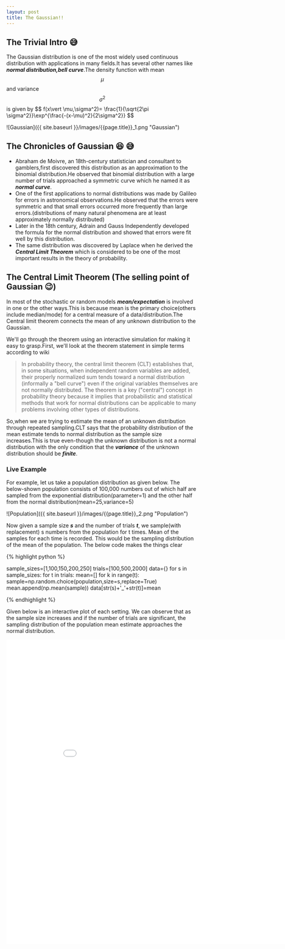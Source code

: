 ```yaml
---
layout: post
title: The Gaussian!!
---
```


## The Trivial Intro :sweat_smile:
The Gaussian distribution is one of the most widely used continuous distribution with applications in many fields.It has several other names like ***normal distribution,bell curve***.The density function with mean $$\mu$$ and variance $$\sigma^2$$ is given by \$$ f(x\vert \mu,\sigma^2)= \frac{1}{\sqrt{2\pi \sigma^2}}\exp^{\frac{-(x-\mu)^2}{2\sigma^2}} $$

![Gaussian]({{ site.baseurl }}/images/{{page.title}}_1.png            "Gaussian")
## The Chronicles of Gaussian :laughing: :sweat_smile:
- Abraham de Moivre, an 18th-century statistician and consultant to gamblers,first discovered this distribution as an approximation to the binomial distribution.He observed that binomial distribution with a large number of trials approached a symmetric curve which he named it as ***normal curve***.
- One of the first applications to normal distributions was made by Galileo for errors in astronomical observations.He observed that the errors were symmetric and that small errors occurred more frequently than large errors.(distributions of many natural phenomena are at least approximately normally distributed)
- Later in the 18th century, Adrain and Gauss Independently developed the formula for the normal distribution and showed that errors were fit well by this distribution.
- The same distribution was discovered by Laplace when he derived the ***Central Limit Theorem*** which is considered to be one of the most important results in the theory of probability.

## The Central Limit Theorem (The selling point of Gaussian :wink:)
In most of the stochastic or random models ***mean/expectation*** is involved in one or the other ways.This is because mean is the primary choice(others include median/mode) for a central measure of a data/distribution.The Central limit theorem connects the mean of any unknown distribution to the Gaussian.    

We'll go through the theorem using an interactive simulation for making it easy to grasp.First, we'll look at the theorem statement in simple terms according to wiki
> In probability theory, the central limit theorem (CLT) establishes that, in some situations, when independent random variables are added, their properly normalized sum tends toward a normal distribution (informally a "bell curve") even if the original variables themselves are not normally distributed. The theorem is a key ("central") concept in probability theory because it implies that probabilistic and statistical methods that work for normal distributions can be applicable to many problems involving other types of distributions.

So,when we are trying to estimate the mean of an unknown distribution through repeated sampling.CLT says that the probability distribution of the mean estimate tends to normal distribution as the sample size increases.This is true even-though the unknown distribution is not a normal distribution with the only condition that the ***variance*** of the unknown distribution should be ***finite***.

### Live Example
For example, let us take a population distribution as given below. The below-shown population consists of 100,000 numbers out of which half are sampled from the exponential distribution(parameter=1) and the other half from the normal distribution(mean=25,variance=5) 

![Population]({{ site.baseurl }}/images/{{page.title}}_2.png            "Population")

Now given a sample size ***s*** and the number of trials ***t***, we sample(with replacement) s numbers from the population for t times. Mean of the samples for each time is recorded. This would be the sampling distribution of the mean of the population. The below code makes the things clear

{% highlight python %}

sample_sizes=[1,100,150,200,250]
trials=[100,500,2000]
data={}
for s in sample_sizes:
    for t in trials:
        mean=[]
        for k in range(t):
            sample=np.random.choice(population,size=s,replace=True)
            mean.append(np.mean(sample))
        data[str(s)+'_'+str(t)]=mean

{% endhighlight %}

Given below is an interactive plot of each setting. We can observe that as the sample size increases and if the number of trials are significant, the sampling distribution of the population mean estimate approaches the normal distribution.

<iframe width="900" height="800" frameborder="0" scrolling="no" src="//plot.ly/~phanideep_gampa/4.embed?link=false"></iframe>

